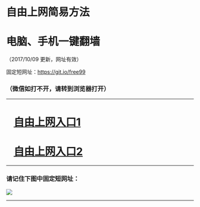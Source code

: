 ﻿# 自由上网简易方法

# 电脑、手机一键翻墙

（2017/10/09 更新，网址有效）

固定短网址：https://git.io/free99

### （微信如打不开，请转到浏览器打开）


***





# &nbsp;&nbsp; <a href="http://ft675217776.fwq-tz-1001.info/fwqtz01.html?t=100900120581 " target="_blank">自由上网入口1</a>
# &nbsp;&nbsp; <a href="http://ft819512903.fwq-tz-1002.info/fwqtz02.html?t=10090019701 " target="_blank">自由上网入口2</a>
***

### 请记住下图中固定短网址：

<img src="https://s3-us-west-2.amazonaws.com/fwq-1001/yjfq-20170905okok.png" /> 


***

